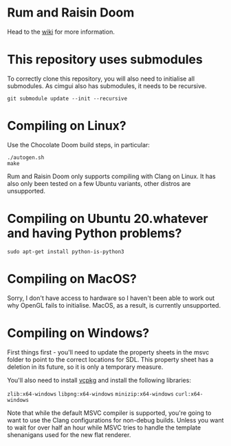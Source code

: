 # Rum and Raisin Doom

Head to the [wiki](https://github.com/GooberMan/rum-and-raisin-doom/wiki) for more information.

# This repository uses submodules

To correctly clone this repository, you will also need to initialise all submodules. As cimgui also has submodules, it needs to be recursive.

`git submodule update --init --recursive`

# Compiling on Linux?

Use the Chocolate Doom build steps, in particular:
```
./autogen.sh
make
```

Rum and Raisin Doom only supports compiling with Clang on Linux. It has also only been tested on a few Ubuntu variants, other distros are unsupported.

# Compiling on Ubuntu 20.whatever and having Python problems?

`sudo apt-get install python-is-python3`

# Compiling on MacOS?

Sorry, I don't have access to hardware so I haven't been able to work out why OpenGL fails to initialise. MacOS, as a result, is currently unsupported.

# Compiling on Windows?

First things first - you'll need to update the property sheets in the msvc folder to point to the correct locations for SDL. This property sheet has a deletion in its future, so it is only a temporary measure.

You'll also need to install [vcpkg](https://github.com/Microsoft/vcpkg/) and install the following libraries:

`zlib:x64-windows`
`libpng:x64-windows`
`minizip:x64-windows`
`curl:x64-windows`

Note that while the default MSVC compiler is supported, you're going to want to use the Clang configurations for non-debug builds. Unless you want to wait for over half an hour while MSVC tries to handle the template shenanigans used for the new flat renderer.
